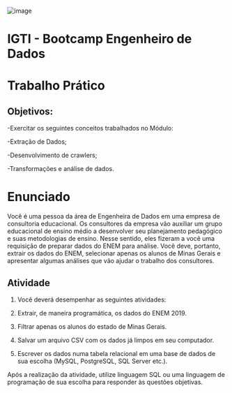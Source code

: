 ![image](https://user-images.githubusercontent.com/74384479/112679052-7cf3ab00-8e4a-11eb-9bc0-03bdfda5912a.png)

# IGTI - Bootcamp Engenheiro de Dados

# Trabalho Prático 

## Objetivos:

 -Exercitar os seguintes conceitos trabalhados no Módulo:
 
 -Extração de Dados;
 
 -Desenvolvimento de crawlers;
 
 -Transformações e análise de dados.
 
# Enunciado

Você é uma pessoa da área de Engenheira de Dados em uma empresa de consultoria educacional. Os consultores da empresa vão auxiliar um grupo educacional de ensino médio a desenvolver seu planejamento pedagógico e suas metodologias de ensino. Nesse sentido, eles fizeram a você uma requisição de preparar dados do ENEM para análise. Você deve, portanto, extrair os dados do ENEM, selecionar apenas os alunos de Minas Gerais e apresentar algumas análises que vão ajudar o trabalho dos consultores.

## Atividade

1. Você deverá desempenhar as seguintes atividades:

2. Extrair, de maneira programática, os dados do ENEM 2019.

3. Filtrar apenas os alunos do estado de Minas Gerais.

4. Salvar um arquivo CSV com os dados já limpos em seu computador.

5. Escrever os dados numa tabela relacional em uma base de dados de sua escolha (MySQL, PostgreSQL, SQL Server etc.).


  Após a realização da atividade, utilize linguagem SQL ou uma linguagem de programação de sua escolha para responder às questões objetivas.
